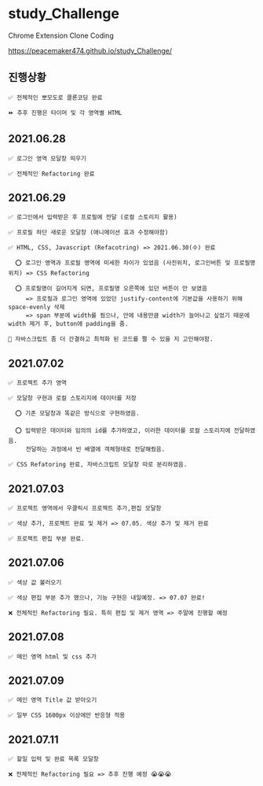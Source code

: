 # study_Challenge
 Chrome Extension Clone Coding
 
 https://peacemaker474.github.io/study_Challenge/

## 진행상황
    ✅ 전체적인 뽀모도로 클론코딩 완료
    
    ⏩ 추후 진행은 타이머 및 각 영역별 HTML

## 2021.06.28
    ✅ 로그인 영역 모달창 띄우기
   
    ✅ 전체적인 Refactoring 완료
   
## 2021.06.29
    ✅ 로그인에서 입력받은 후 프로필에 전달 (로컬 스토리지 활용)
   
    ✅ 프로필 하단 새로운 모달창 (애니메이션 효과 수정해야함)
   
    ✅ HTML, CSS, Javascript (Refacotring) => 2021.06.30(수) 완료
      
      ⭕️ 로그인 영역과 프로필 영역에 미세한 차이가 있었음 (사진위치, 로그인버튼 및 프로필명 위치) => CSS Refactoring 
      
      ⭕️ 프로필명이 길어지게 되면, 프로필명 오른쪽에 있던 버튼이 안 보였음
         => 프로필과 로그인 영역에 있었던 justify-content에 기본값을 사용하기 위해 space-evenly 삭제
         => span 부분에 width를 줬으나, 안에 내용만큼 width가 늘어나고 싶었기 때문에 width 제거 후, button에 padding을 줌.
    
    🤔 자바스크립트 좀 더 간결하고 최적화 된 코드를 짤 수 있을 지 고민해야함.
    
## 2021.07.02
    ✅ 프로젝트 추가 영역
    
    ✅ 모달창 구현과 로컬 스토리지에 데이터를 저장
    
      ⭕️ 기존 모달창과 똑같은 방식으로 구현하였음.
      
      ⭕️ 입력받은 데이터와 임의의 id를 추가하였고, 이러한 데이터를 로컬 스토리지에 전달하였음. 
         전달하는 과정에서 빈 배열에 객체형태로 전달해줬음.
         
    ✅ CSS Refatoring 완료, 자바스크립트 모달창 따로 분리하였음.
      
## 2021.07.03
    ✅ 프로젝트 영역에서 우클릭시 프로젝트 추가,편집 모달창
    
    ✅ 색상 추가, 프로젝트 완료 및 제거 => 07.05. 색상 추가 및 제거 완료
    
    ✅ 프로젝트 편집 부분 완료.
    
## 2021.07.06
    ✅ 색상 값 불러오기
    
    ✅ 색상 편집 부분 추가 했으나, 기능 구현은 내일예정. => 07.07 완료!
    
    ❌ 전체적인 Refactoring 필요. 특히 편집 및 제거 영역 => 주말에 진행할 예정

## 2021.07.08
    ✅ 메인 영역 html 및 css 추가

## 2021.07.09
    ✅ 메인 영역 Title 값 받아오기
    
    ✅ 일부 CSS 1600px 이상에만 반응형 적용

## 2021.07.11
    ✅ 할일 입력 및 완료 목록 모달창
    
    ❌ 전체적인 Refactoring 필요 => 추후 진행 예정 😭😭😭
